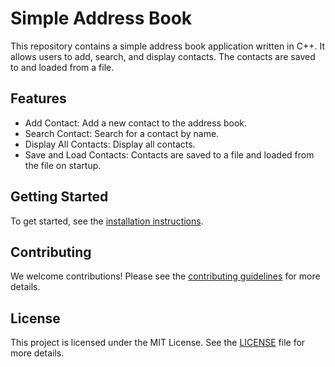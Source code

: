 # Simple Address Book

This repository contains a simple address book application written in C++. It allows users to add, search, and display contacts. The contacts are saved to and loaded from a file.

## Features

- Add Contact: Add a new contact to the address book.
- Search Contact: Search for a contact by name.
- Display All Contacts: Display all contacts.
- Save and Load Contacts: Contacts are saved to a file and loaded from the file on startup.

## Getting Started

To get started, see the [installation instructions](docs/INSTALL.md).

## Contributing

We welcome contributions! Please see the [contributing guidelines](docs/CONTRIBUTING.md) for more details.

## License

This project is licensed under the MIT License. See the [LICENSE](LICENSE) file for more details.
